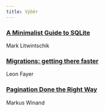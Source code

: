 ```yaml
---
title: Výběr
---
```


### [A Minimalist Guide to SQLite](http://tech.marksblogg.com/sqlite3-tutorial-and-guide.html)
Mark Litwintschik

### [Migrations: getting there faster](https://calendar.perfplanet.com/2017/migrations-getting-there-faster/)
Leon Fayer

### [Pagination Done the Right Way](https://www.slideshare.net/MarkusWinand/p2d2-pagination)
Markus Winand
